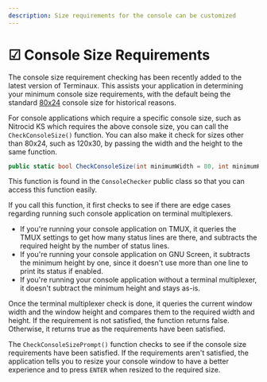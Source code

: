 ```yaml
---
description: Size requirements for the console can be customized
---
```


# ☑ Console Size Requirements

The console size requirement checking has been recently added to the latest version of Terminaux. This assists your application in determining your minimum console size requirements, with the default being the standard [80x24](https://softwareengineering.stackexchange.com/a/148765) console size for historical reasons.

For console applications which require a specific console size, such as Nitrocid KS which requires the above console size, you can call the `CheckConsoleSize()` function. You can also make it check for sizes other than 80x24, such as 120x30, by passing the width and the height to the same function.

```csharp
public static bool CheckConsoleSize(int minimumWidth = 80, int minimumHeight = 24)
```

This function is found in the `ConsoleChecker` public class so that you can access this function easily.

If you call this function, it first checks to see if there are edge cases regarding running such console application on terminal multiplexers.

* If you're running your console application on TMUX, it queries the TMUX settings to get how many status lines are there, and subtracts the required height by the number of status lines.
* If you're running your console application on GNU Screen, it subtracts the minimum height by one, since it doesn't use more than one line to print its status if enabled.
* If you're running your console application without a terminal multiplexer, it doesn't subtract the minimum height and stays as-is.

Once the terminal multiplexer check is done, it queries the current window width and the window height and compares them to the required width and height. If the requirement is not satisfied, the function returns false. Otherwise, it returns true as the requirements have been satisfied.

The `CheckConsoleSizePrompt()` function checks to see if the console size requirements have been satisfied. If the requirements aren't satisfied, the application tells you to resize your console window to have a better experience and to press `ENTER` when resized to the required size.
